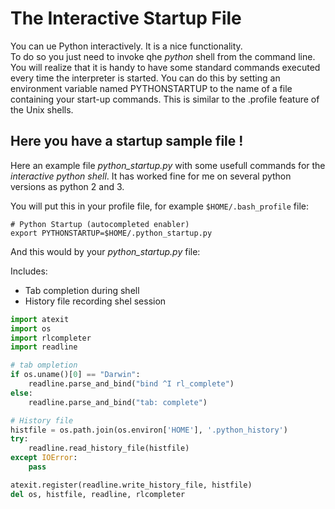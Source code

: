 # The Interactive Startup File

You can ue Python interactively. It is a nice functionality.<br>
To do so you just need to invoke qhe *python* shell from the command line. You will realize that it is handy to have some standard commands executed every time the interpreter is started. You can do this by setting an environment variable named PYTHONSTARTUP to the name of a file containing your start-up commands. This is similar to the .profile feature of the Unix shells.

## Here you have a startup sample file !
Here an example file *python_startup.py* with some usefull commands for the *interactive python shell*.  It has worked fine for me on several python versions as python 2 and 3.

You will put this in your profile file, for example ``` $HOME/.bash_profile ``` file:

```console
# Python Startup (autocompleted enabler)
export PYTHONSTARTUP=$HOME/.python_startup.py
```

And this would by your *python_startup.py* file:

Includes:
- Tab completion during shell
- History file recording shel session

```python
import atexit
import os
import rlcompleter
import readline

# tab ompletion
if os.uname()[0] == "Darwin":
    readline.parse_and_bind("bind ^I rl_complete")
else:
    readline.parse_and_bind("tab: complete")

# History file
histfile = os.path.join(os.environ['HOME'], '.python_history')
try:
    readline.read_history_file(histfile)
except IOError:
    pass

atexit.register(readline.write_history_file, histfile)
del os, histfile, readline, rlcompleter
```
